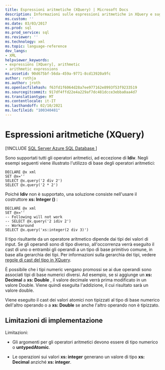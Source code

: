 ```yaml
---
title: Espressioni aritmetiche (XQuery) | Microsoft Docs
description: Informazioni sulle espressioni aritmetiche in XQuery e sugli operatori aritmetici supportati.
ms.custom: ''
ms.date: 03/03/2017
ms.prod: sql
ms.prod_service: sql
ms.reviewer: ''
ms.technology: xml
ms.topic: language-reference
dev_langs:
- XML
helpviewer_keywords:
- expressions [XQuery], arithmetic
- arithmetic expressions
ms.assetid: 90d675bf-56da-459a-9771-8cd13920a9fc
author: rothja
ms.author: jroth
ms.openlocfilehash: f63fd1f6064d28a7ee977162e8993f53f9233519
ms.sourcegitcommit: 917df4ffd22e4a229af7dc481dcce3ebba0aa4d7
ms.translationtype: MT
ms.contentlocale: it-IT
ms.lasthandoff: 02/10/2021
ms.locfileid: "100340481"
---
```

# <a name="arithmetic-expressions-xquery"></a>Espressioni aritmetiche (XQuery)
[!INCLUDE [SQL Server Azure SQL Database ](../includes/applies-to-version/sqlserver.md)]

  Sono supportati tutti gli operatori aritmetici, ad eccezione di **Idiv**. Negli esempi seguenti viene illustrato l'utilizzo di base degli operatori aritmetici:  
  
```  
DECLARE @x xml  
SET @x=''  
SELECT @x.query('2 div 2')  
SELECT @x.query('2 * 2')  
```  
  
 Poiché **Idiv** non è supportato, una soluzione consiste nell'usare il costruttore **xs: Integer ()** :  
  
```  
DECLARE @x xml  
SET @x=''  
-- Following will not work  
-- SELECT @x.query('2 idiv 2')  
-- Workaround   
SELECT @x.query('xs:integer(2 div 3)')  
```  
  
 Il tipo risultante da un operatore aritmetico dipende dai tipi dei valori di input. Se gli operandi sono di tipo diverso, all'occorrenza verrà eseguito il cast di uno o entrambi gli operandi a un tipo di base primitivo comune, in base alla gerarchia dei tipi. Per informazioni sulla gerarchia dei tipi, vedere [regole di cast del tipo in XQuery](../xquery/type-casting-rules-in-xquery.md).  
  
 È possibile che i tipi numeric vengano promossi se ai due operandi sono associati tipi di base numerici diversi. Ad esempio, se si aggiunge un **xs: Decimal** a **xs: Double** , il valore decimale verrà prima modificato in un valore Double. Viene quindi eseguita l'addizione, il cui risultato sarà un valore double.  
  
 Viene eseguito il cast dei valori atomici non tipizzati al tipo di base numerico dell'altro operando o a **xs: Double** se anche l'altro operando non è tipizzato.  
  
## <a name="implementation-limitations"></a>Limitazioni di implementazione  
 Limitazioni:  
  
-   Gli argomenti per gli operatori aritmetici devono essere di tipo numerico o **untypedAtomic**.  
  
-   Le operazioni sui valori **xs: integer** generano un valore di tipo **xs: Decimal** anziché **xs: integer**.  
  
  
